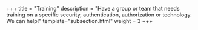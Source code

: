 +++
title = "Training"
description = "Have a group or team that needs training on a specific security, authentication, authorization or technology.  We can help!"
template="subsection.html"
weight = 3
+++
